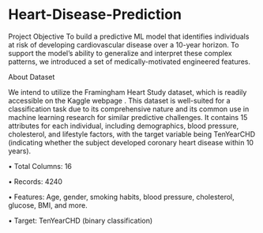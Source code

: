 # Heart-Disease-Prediction
Project Objective  To build a predictive ML model that identifies individuals at risk of developing cardiovascular disease over a 10-year horizon.  To support the model’s ability to generalize and interpret these complex patterns, we introduced a set of medically-motivated engineered features.

About Dataset

We intend to utilize the Framingham Heart Study dataset, which is readily accessible on the Kaggle webpage . This dataset is well-suited for a classification task due to its comprehensive nature and its common use in machine learning research for similar predictive challenges. It contains 15 attributes for each individual, including demographics, blood pressure, cholesterol, and lifestyle factors, with the target variable being TenYearCHD (indicating whether the subject developed coronary heart disease within 10 years).

• Total Columns: 16

• Records: 4240

• Features: Age, gender, smoking habits, blood pressure, cholesterol, glucose, BMI, and more.

• Target: TenYearCHD (binary classification)
